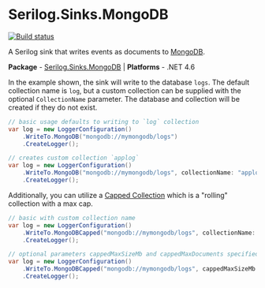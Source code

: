 # Serilog.Sinks.MongoDB

[![Build status](https://ci.appveyor.com/api/projects/status/50a20wxfl1klrsra/branch/master?svg=true)](https://ci.appveyor.com/project/serilog/serilog-sinks-mongodb/branch/master)

A Serilog sink that writes events as documents to [MongoDB](http://mongodb.org).

**Package** - [Serilog.Sinks.MongoDB](http://nuget.org/packages/serilog.sinks.mongodb)
| **Platforms** - .NET 4.6


In the example shown, the sink will write to the database `logs`. The default collection name is `log`, but a custom collection can be supplied with the optional `CollectionName` parameter.
The database and collection will be created if they do not exist.

```csharp
// basic usage defaults to writing to `log` collection
var log = new LoggerConfiguration()
    .WriteTo.MongoDB("mongodb://mymongodb/logs")
    .CreateLogger();

// creates custom collection `applog`
var log = new LoggerConfiguration()
    .WriteTo.MongoDB("mongodb://mymongodb/logs", collectionName: "applog")
    .CreateLogger();
```

Additionally, you can utilize a [Capped Collection](https://docs.mongodb.org/manual/core/capped-collections/) which is a "rolling" collection with a max cap.

```csharp
// basic with custom collection name
var log = new LoggerConfiguration()
    .WriteTo.MongoDBCapped("mongodb://mymongodb/logs", collectionName: "rollingapplog")
    .CreateLogger();

// optional parameters cappedMaxSizeMb and cappedMaxDocuments specified
var log = new LoggerConfiguration()
    .WriteTo.MongoDBCapped("mongodb://mymongodb/logs", cappedMaxSizeMb: 50, cappedMaxDocuments: 1000)
    .CreateLogger();
```
